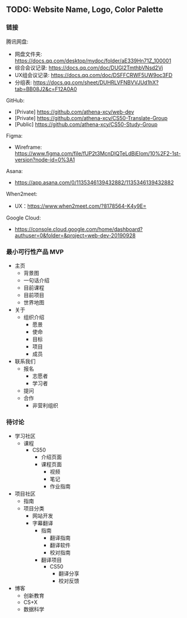 ## TODO: Website Name, Logo, Color Palette

### 链接
腾讯网盘: 
- 网盘文件夹: https://docs.qq.com/desktop/mydoc/folder/aE339Hn71Z_100001
- 综合会议记录: https://docs.qq.com/doc/DUGl2TmthbVNsd2Vj  
- UX组会议记录: https://docs.qq.com/doc/DSFFCRWF5UW9oc3FD  
- 分组表: https://docs.qq.com/sheet/DUHRLVFNBVVJUd1hX?tab=BB08J2&c=F12A0A0  

GitHub:   
- [Private] https://github.com/athena-xcy/web-dev  
- [Private] https://github.com/athena-xcy/CS50-Translate-Group  
- [Public] https://github.com/athena-xcy/CS50-Study-Group  

Figma:
- Wireframe: https://www.figma.com/file/fUP2t3McnDlQTeLdBjEIom/10%2F2-1st-version?node-id=0%3A1

Asana: 
- https://app.asana.com/0/1135346139432882/1135346139432882  

When2meet: 
- UX：https://www.when2meet.com/?8178564-K4y9E=  

Google Cloud: 
- https://console.cloud.google.com/home/dashboard?authuser=0&folder=&project=web-dev-20190928


### 最小可行性产品 MVP
- 主页
  - 背景图
  - 一句话介绍
  - 目前课程
  - 目前项目
  - 世界地图
- 关于
  - 组织介绍
    - 愿景
    - 使命
    - 目标
    - 项目
    - 成员
- 联系我们
  - 报名 
    - 志愿者
    - 学习者
  - 提问
  - 合作
    - 非营利组织


### 待讨论
- 学习社区
  - 课程
    - CS50
      - 介绍页面
      - 课程页面
        - 视频
        - 笔记
        - 作业指南
- 项目社区 
  - 指南
  - 项目分类
    - 网站开发
    - 字幕翻译
      - 指南
        - 翻译指南	
        - 翻译软件
        - 校对指南
      - 翻译项目
        - CS50
          - 翻译分享
          - 校对反馈
- 博客
  - 创新教育
  - CS+X
  - 数据科学
